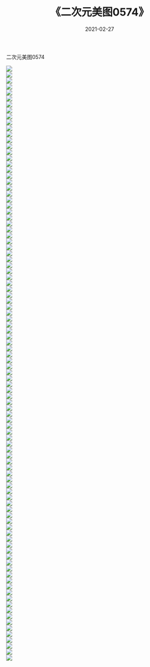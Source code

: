 ﻿---
layout: post
title:  《二次元美图0574》
date:   2021-02-27
img: http://imgx.orgx.ga/二次元/2021/二次元美图0574/000.jpg
categories: [美女, 清纯, 唯美]
---

二次元美图0574

 ![](http://imgx.orgx.ga/二次元/2021/二次元美图0574/001.png) <br>![](http://imgx.orgx.ga/二次元/2021/二次元美图0574/002.png) <br>![](http://imgx.orgx.ga/二次元/2021/二次元美图0574/003.png) <br>![](http://imgx.orgx.ga/二次元/2021/二次元美图0574/004.png) <br>![](http://imgx.orgx.ga/二次元/2021/二次元美图0574/005.png) <br>![](http://imgx.orgx.ga/二次元/2021/二次元美图0574/006.png) <br>![](http://imgx.orgx.ga/二次元/2021/二次元美图0574/007.png) <br>![](http://imgx.orgx.ga/二次元/2021/二次元美图0574/008.png) <br>![](http://imgx.orgx.ga/二次元/2021/二次元美图0574/009.png) <br>![](http://imgx.orgx.ga/二次元/2021/二次元美图0574/010.png) <br>![](http://imgx.orgx.ga/二次元/2021/二次元美图0574/011.png) <br>![](http://imgx.orgx.ga/二次元/2021/二次元美图0574/012.png) <br>![](http://imgx.orgx.ga/二次元/2021/二次元美图0574/013.png) <br>![](http://imgx.orgx.ga/二次元/2021/二次元美图0574/014.png) <br>![](http://imgx.orgx.ga/二次元/2021/二次元美图0574/015.png) <br>![](http://imgx.orgx.ga/二次元/2021/二次元美图0574/016.png) <br>![](http://imgx.orgx.ga/二次元/2021/二次元美图0574/017.png) <br>![](http://imgx.orgx.ga/二次元/2021/二次元美图0574/018.png) <br>![](http://imgx.orgx.ga/二次元/2021/二次元美图0574/019.png) <br>![](http://imgx.orgx.ga/二次元/2021/二次元美图0574/020.png) <br>![](http://imgx.orgx.ga/二次元/2021/二次元美图0574/021.png) <br>![](http://imgx.orgx.ga/二次元/2021/二次元美图0574/022.png) <br>![](http://imgx.orgx.ga/二次元/2021/二次元美图0574/023.png) <br>![](http://imgx.orgx.ga/二次元/2021/二次元美图0574/024.png) <br>![](http://imgx.orgx.ga/二次元/2021/二次元美图0574/025.png) <br>![](http://imgx.orgx.ga/二次元/2021/二次元美图0574/026.png) <br>![](http://imgx.orgx.ga/二次元/2021/二次元美图0574/027.png) <br>![](http://imgx.orgx.ga/二次元/2021/二次元美图0574/028.png) <br>![](http://imgx.orgx.ga/二次元/2021/二次元美图0574/029.png) <br>![](http://imgx.orgx.ga/二次元/2021/二次元美图0574/030.png) <br>![](http://imgx.orgx.ga/二次元/2021/二次元美图0574/031.png) <br>![](http://imgx.orgx.ga/二次元/2021/二次元美图0574/032.png) <br>![](http://imgx.orgx.ga/二次元/2021/二次元美图0574/033.png) <br>![](http://imgx.orgx.ga/二次元/2021/二次元美图0574/034.png) <br>![](http://imgx.orgx.ga/二次元/2021/二次元美图0574/035.png) <br>![](http://imgx.orgx.ga/二次元/2021/二次元美图0574/036.png) <br>![](http://imgx.orgx.ga/二次元/2021/二次元美图0574/037.png) <br>![](http://imgx.orgx.ga/二次元/2021/二次元美图0574/038.png) <br>![](http://imgx.orgx.ga/二次元/2021/二次元美图0574/039.png) <br>![](http://imgx.orgx.ga/二次元/2021/二次元美图0574/040.png) <br>![](http://imgx.orgx.ga/二次元/2021/二次元美图0574/041.png) <br>![](http://imgx.orgx.ga/二次元/2021/二次元美图0574/042.png) <br>![](http://imgx.orgx.ga/二次元/2021/二次元美图0574/043.png) <br>![](http://imgx.orgx.ga/二次元/2021/二次元美图0574/044.png) <br>![](http://imgx.orgx.ga/二次元/2021/二次元美图0574/045.png) <br>![](http://imgx.orgx.ga/二次元/2021/二次元美图0574/046.png) <br>![](http://imgx.orgx.ga/二次元/2021/二次元美图0574/047.png) <br>![](http://imgx.orgx.ga/二次元/2021/二次元美图0574/048.png) <br>![](http://imgx.orgx.ga/二次元/2021/二次元美图0574/049.png) <br>![](http://imgx.orgx.ga/二次元/2021/二次元美图0574/050.png) <br>![](http://imgx.orgx.ga/二次元/2021/二次元美图0574/051.png) <br>![](http://imgx.orgx.ga/二次元/2021/二次元美图0574/052.png) <br>![](http://imgx.orgx.ga/二次元/2021/二次元美图0574/053.png) <br>![](http://imgx.orgx.ga/二次元/2021/二次元美图0574/054.png) <br>![](http://imgx.orgx.ga/二次元/2021/二次元美图0574/055.png) <br>![](http://imgx.orgx.ga/二次元/2021/二次元美图0574/056.png) <br>![](http://imgx.orgx.ga/二次元/2021/二次元美图0574/057.png) <br>![](http://imgx.orgx.ga/二次元/2021/二次元美图0574/058.png) <br>![](http://imgx.orgx.ga/二次元/2021/二次元美图0574/059.png) <br>![](http://imgx.orgx.ga/二次元/2021/二次元美图0574/060.png) <br>![](http://imgx.orgx.ga/二次元/2021/二次元美图0574/061.png) <br>![](http://imgx.orgx.ga/二次元/2021/二次元美图0574/062.png) <br>![](http://imgx.orgx.ga/二次元/2021/二次元美图0574/063.png) <br>![](http://imgx.orgx.ga/二次元/2021/二次元美图0574/064.png) <br>![](http://imgx.orgx.ga/二次元/2021/二次元美图0574/065.png) <br>![](http://imgx.orgx.ga/二次元/2021/二次元美图0574/066.png) <br>![](http://imgx.orgx.ga/二次元/2021/二次元美图0574/067.png) <br>![](http://imgx.orgx.ga/二次元/2021/二次元美图0574/068.png) <br>![](http://imgx.orgx.ga/二次元/2021/二次元美图0574/069.png) <br>![](http://imgx.orgx.ga/二次元/2021/二次元美图0574/070.png) <br>![](http://imgx.orgx.ga/二次元/2021/二次元美图0574/071.png) <br>![](http://imgx.orgx.ga/二次元/2021/二次元美图0574/072.png) <br>![](http://imgx.orgx.ga/二次元/2021/二次元美图0574/073.png) <br>![](http://imgx.orgx.ga/二次元/2021/二次元美图0574/074.png) <br>![](http://imgx.orgx.ga/二次元/2021/二次元美图0574/075.png) <br>![](http://imgx.orgx.ga/二次元/2021/二次元美图0574/076.png) <br>![](http://imgx.orgx.ga/二次元/2021/二次元美图0574/077.png) <br>![](http://imgx.orgx.ga/二次元/2021/二次元美图0574/078.png) <br>![](http://imgx.orgx.ga/二次元/2021/二次元美图0574/079.png) <br>![](http://imgx.orgx.ga/二次元/2021/二次元美图0574/080.png) <br>![](http://imgx.orgx.ga/二次元/2021/二次元美图0574/081.png) <br>![](http://imgx.orgx.ga/二次元/2021/二次元美图0574/082.png) <br>![](http://imgx.orgx.ga/二次元/2021/二次元美图0574/083.png) <br>![](http://imgx.orgx.ga/二次元/2021/二次元美图0574/084.png) <br>![](http://imgx.orgx.ga/二次元/2021/二次元美图0574/085.png) <br>![](http://imgx.orgx.ga/二次元/2021/二次元美图0574/086.png) <br>![](http://imgx.orgx.ga/二次元/2021/二次元美图0574/087.png) <br>![](http://imgx.orgx.ga/二次元/2021/二次元美图0574/088.png) <br>![](http://imgx.orgx.ga/二次元/2021/二次元美图0574/089.png) <br>![](http://imgx.orgx.ga/二次元/2021/二次元美图0574/090.png) <br>![](http://imgx.orgx.ga/二次元/2021/二次元美图0574/091.png) <br>![](http://imgx.orgx.ga/二次元/2021/二次元美图0574/092.png) <br>![](http://imgx.orgx.ga/二次元/2021/二次元美图0574/093.png) <br>![](http://imgx.orgx.ga/二次元/2021/二次元美图0574/094.png) <br>![](http://imgx.orgx.ga/二次元/2021/二次元美图0574/095.png) <br>![](http://imgx.orgx.ga/二次元/2021/二次元美图0574/096.png) <br>![](http://imgx.orgx.ga/二次元/2021/二次元美图0574/097.png) <br>![](http://imgx.orgx.ga/二次元/2021/二次元美图0574/098.png) <br>![](http://imgx.orgx.ga/二次元/2021/二次元美图0574/099.png) <br>![](http://imgx.orgx.ga/二次元/2021/二次元美图0574/100.png) <br>